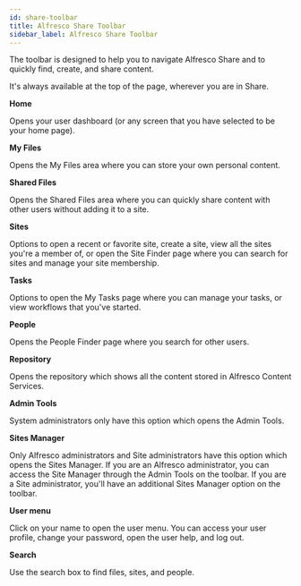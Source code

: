 ```yaml
---
id: share-toolbar
title: Alfresco Share Toolbar
sidebar_label: Alfresco Share Toolbar
---
```


The toolbar is designed to help you to navigate Alfresco Share and to quickly find, create, and share content.

It's always available at the top of the page, wherever you are in Share.

**Home**

Opens your user dashboard (or any screen that you have selected to be your home page).

**My Files**

Opens the My Files area where you can store your own personal content.

**Shared Files**

Opens the Shared Files area where you can quickly share content with other users without adding it to a site.

**Sites**

Options to open a recent or favorite site, create a site, view all the sites you're a member of, or open the Site Finder page where you can search for sites and manage your site membership.

**Tasks**

Options to open the My Tasks page where you can manage your tasks, or view workflows that you've started.

**People**

Opens the People Finder page where you search for other users.

**Repository**

Opens the repository which shows all the content stored in Alfresco Content Services.

**Admin Tools**

System administrators only have this option which opens the Admin Tools.

**Sites Manager**

Only Alfresco administrators and Site administrators have this option which opens the Sites Manager. If you are an Alfresco administrator, you can access the Site Manager through the Admin Tools on the toolbar. If you are a Site administrator, you'll have an additional Sites Manager option on the toolbar.

**User menu**

Click on your name to open the user menu. You can access your user profile, change your password, open the user help, and log out.

**Search**

Use the search box to find files, sites, and people.